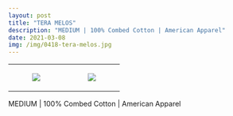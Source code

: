 ```yaml
---
layout: post
title: "TERA MELOS"
description: "MEDIUM | 100% Combed Cotton | American Apparel"
date: 2021-03-08
img: /img/0418-tera-melos.jpg
---
```




<table style="width:100%;"><tr><td style="vertical-align:top;">
      <figure class="tmblr-full" data-orig-height="2048" data-orig-width="1365" data-orig-src="https://concertshirts.netlify.app/shirts/0418/0418-01.jpg"><img src="https://64.media.tumblr.com/229389ccd349d0c34a020b7c3aee4fee/055a95f35e478651-3c/s540x810/5d78b1d05cf5ea73fa1641c464f61444d1133135.jpg" data-orig-height="2048" data-orig-width="1365" data-orig-src="https://concertshirts.netlify.app/shirts/0418/0418-01.jpg"/></figure></td>
    <td style="vertical-align:top;">
      <figure class="tmblr-full" data-orig-height="2048" data-orig-width="1365" data-orig-src="https://concertshirts.netlify.app/shirts/0418/0418-02.jpg"><img src="https://64.media.tumblr.com/73f662a8a2c3fd76d796f46ba859aedd/055a95f35e478651-f4/s540x810/8044fb69deab52d38ff465494e5411b09ee6132a.jpg" data-orig-height="2048" data-orig-width="1365" data-orig-src="https://concertshirts.netlify.app/shirts/0418/0418-02.jpg"/></figure></td>
  </tr></table><p>
  MEDIUM | 100% Combed Cotton | American Apparel
</p>
